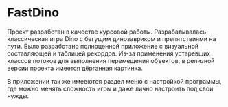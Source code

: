 # FastDino

Проект разработан в качестве курсовой работы. Разрабатывалась классическая игра Dino с бегущим динозавриком и препятствиями на пути. Было разработано полноценной приложение с визуальной составляющей и таблицей рекордов. Из-за применения устаревших классов потоков для выполнения перемещения объектов, в релизной версии проекта имеется дёрганная картинка.

В приложении так же имееются раздел меню с настройкой программы, где можно менять сложность игры и даже лично настроить под свои нужды.
